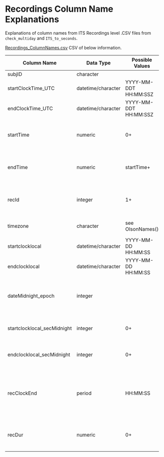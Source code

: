 # Recordings Column Name Explanations

Explanations of column names from ITS Recordings level .CSV files from `check_multiday` and `ITS_to_seconds`.

[Recordings_ColumnNames.csv][Recordings_ColumnNames.csv] CSV of below information.

|Column Name                |Data Type         |Possible Values      |Meaning                                                                                |
|---------------------------|------------------|------------------------------------|---------------------------------------------------------------------------------------|
|subjID                     |character         |                   |ITS file name.                                                                         |
|startClockTime_UTC         |datetime/character |YYYY-MM-DDT HH:MM:SSZ  |start time of recording; UTC                                                           |
|endClockTime_UTC           |datetime/character |YYYY-MM-DDT HH:MM:SSZ  |end time of recording; UTC                                                             |
|startTime                  |numeric           |0+                 |start time of recording; seconds since recorder on                                     |
|endTime                    |numeric           |startTime+         |end time of recording; seconds since recorder on                                       |
|recId                      |integer           |1+                 |recording number, consecutively counts up from 1                                       |
|timezone                   |character         |see OlsonNames()   |timezone entered by user                                                               |
|startclocklocal            |datetime/character|YYYY-MM-DD HH:MM:SS|start time of recording in timezone                                                           |
|endclocklocal              |datetime/character|YYYY-MM-DD HH:MM:SS|start time of recording in timezone                                                           |
|dateMidnight_epoch         |integer           |                   |recording day midnight epoch seconds from 1970-1-1 00:00:00                            |
|startclocklocal_secMidnight|integer           |0+                 |start time of recording in seconds from midnight                                       |
|endclocklocal_secMidnight  |integer           |0+                 |end time of recording in seconds from midnight                                         |
|recClockEnd                |period            |HH:MM:SS           |end time of recording; Time since recorder was turned on (easy to compare to WAV files)|
|recDur                     |numeric           |0+                 |seconds & centiseconds duration of this recording number                               |


[Recordings_ColumnNames.csv]:  /helpfiles/CSV_column_names/Recordings_ColumnNames.csv
